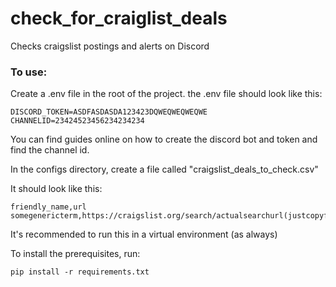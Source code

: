# check_for_craiglist_deals
Checks craigslist postings and alerts on Discord

### To use:

Create a .env file in the root of the project. the .env file should look like this:

    DISCORD_TOKEN=ASDFASDASDA123423DQWEQWEQWEQWE
    CHANNELID=23424523456234234234

You can find guides online on how to create the discord bot and token and find the channel id.

In the configs directory, create a file called "craigslist_deals_to_check.csv"

It should look like this:

    friendly_name,url
    somegenericterm,https://craigslist.org/search/actualsearchurl(justcopyfrombrowser)

It's recommended to run this in a virtual environment (as always)

To install the prerequisites, run:

    pip install -r requirements.txt

